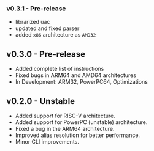### v0.3.1 - Pre-release

- librarized uac
- updated and fixed parser
- added `x86` architecture as `AMD32`

## v0.3.0 - Pre-release

- Added complete list of instructions
- Fixed bugs in ARM64 and AMD64 architectures
- In Development: ARM32, PowerPC64, Optimizations

## v0.2.0 - Unstable

- Added support for RISC-V architecture.
- Added support for PowerPC (unstable) architecture.
- Fixed a bug in the ARM64 architecture.
- Improved alias resolution for better performance.
- Minor CLI improvements.

